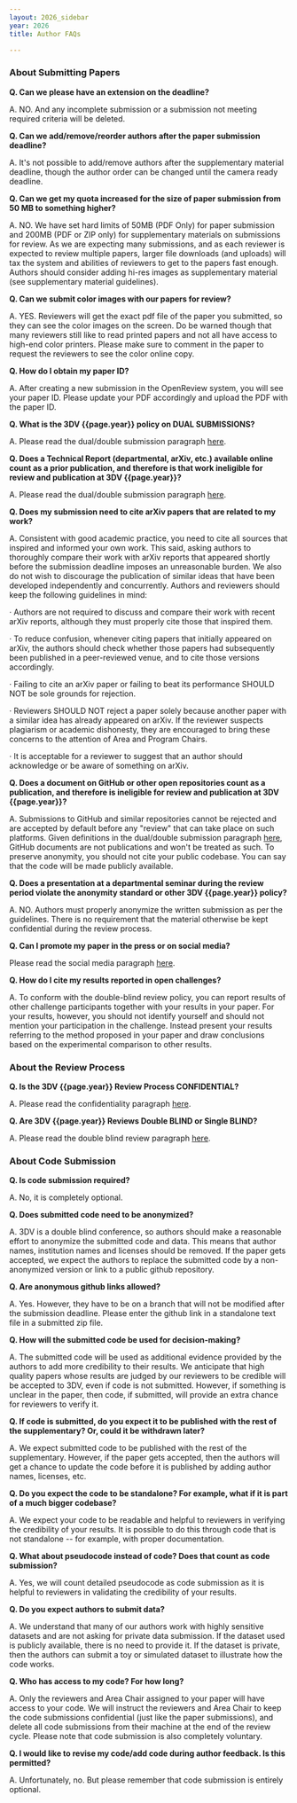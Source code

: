 ```yaml
---
layout: 2026_sidebar
year: 2026
title: Author FAQs

---
```


### About Submitting Papers

**Q. Can we please have an extension on the deadline?**

A. NO. And any incomplete submission or a submission not meeting required criteria will be deleted.


**Q. Can we add/remove/reorder authors after the paper submission deadline?**

A. It's not possible to add/remove authors after the supplementary material deadline, though the author order can be changed until the camera ready deadline.


**Q. Can we get my quota increased for the size of paper submission from 50 MB to something higher?**

A. NO. We have set hard limits of 50MB (PDF Only) for paper submission and 200MB (PDF or ZIP only) for supplementary materials on submissions for review. As we are expecting many submissions, and as each reviewer is expected to review multiple papers, larger file downloads (and uploads) will tax the system and abilities of reviewers to get to the papers fast enough. Authors should consider adding hi-res images as supplementary material (see supplementary material guidelines).

**Q. Can we submit color images with our papers for review?**

A. YES. Reviewers will get the exact pdf file of the paper you submitted, so they can see the color images on the screen. Do be warned though that many reviewers still like to read printed papers and not all have access to high-end color printers. Please make sure to comment in the paper to request the reviewers to see the color online copy.

**Q. How do I obtain my paper ID?**

A. After creating a new submission in the OpenReview system, you will see your paper ID. Please update your PDF accordingly and upload the PDF with the paper ID.

**Q. What is the 3DV {{page.year}} policy on DUAL SUBMISSIONS?**

A. Please read the dual/double submission paragraph [here]({{site.url}}/{{page.year}}/author-guidelines).


**Q. Does a Technical Report (departmental, arXiv, etc.) available online count as a prior publication, and therefore is that work ineligible for review and publication at 3DV {{page.year}}?**

A. Please read the dual/double submission paragraph [here]({{site.url}}/{{page.year}}/author-guidelines).

**Q. Does my submission need to cite arXiv papers that are related to my work?**

A. Consistent with good academic practice, you need to cite all sources that inspired and informed your own work. This said, asking authors to thoroughly compare their work with arXiv reports that appeared shortly before the submission deadline imposes an unreasonable burden. We also do not wish to discourage the publication of similar ideas that have been developed independently and concurrently. Authors and reviewers should keep the following guidelines in mind:

·       Authors are not required to discuss and compare their work with recent arXiv reports, although they must properly cite those that inspired them.

·       To reduce confusion, whenever citing papers that initially appeared on arXiv, the authors should check whether those papers had subsequently been published in a peer-reviewed venue, and to cite those versions accordingly.

·       Failing to cite an arXiv paper or failing to beat its performance SHOULD NOT be sole grounds for rejection.

·       Reviewers SHOULD NOT reject a paper solely because another paper with a similar idea has already appeared on arXiv. If the reviewer suspects plagiarism or academic dishonesty, they are encouraged to bring these concerns to the attention of Area and Program Chairs.

·       It is acceptable for a reviewer to suggest that an author should acknowledge or be aware of something on arXiv.

**Q. Does a document on GitHub or other open repositories count as a publication, and therefore is ineligible for review and publication at 3DV {{page.year}}?**

A. Submissions to GitHub and similar repositories cannot be rejected and are accepted by default before any "review" that can take place on such platforms. Given definitions in the dual/double submission paragraph [here]({{site.url}}/{{page.year}}/author-guidelines), GitHub documents are not publications and won't be treated as such. To preserve anonymity, you should not cite your public codebase. You can say that the code will be made publicly available.


**Q. Does a presentation at a departmental seminar during the review period violate the anonymity standard or other 3DV {{page.year}} policy?**

A. NO. Authors must properly anonymize the written submission as per the guidelines. There is no requirement that the material otherwise be kept confidential during the review process.

**Q. Can I promote my paper in the press or on social media?**

Please read the social media paragraph [here]({{site.url}}/{{page.year}}/author-guidelines).

**Q. How do I cite my results reported in open challenges?**

A. To conform with the double-blind review policy, you can report results of other challenge participants together with your results in your paper. For your results, however, you should not identify yourself and should not mention your participation in the challenge. Instead present your results referring to the method proposed in your paper and draw conclusions based on the experimental comparison to other results.

### About the Review Process

**Q. Is the 3DV {{page.year}} Review Process CONFIDENTIAL?**

A. Please read the confidentiality paragraph [here]({{site.url}}/{{page.year}}/reviewer-guidelines).

**Q. Are 3DV {{page.year}} Reviews Double BLIND or Single BLIND?**

A. Please read the double blind review paragraph [here]({{site.url}}/{{page.year}}/author-guidelines).

### About Code Submission

**Q. Is code submission required?**

A. No, it is completely optional.


**Q. Does submitted code need to be anonymized?**

A. 3DV is a double blind conference, so authors should make a reasonable effort to anonymize the submitted code and data. This means that author names, institution names and licenses should be removed. If the paper gets accepted, we expect the authors to replace the submitted code by a non-anonymized version or link to a public github repository.


**Q. Are anonymous github links allowed?**

A. Yes. However, they have to be on a branch that will not be modified after the submission deadline. Please enter the github link in a standalone text file in a submitted zip file.


**Q. How will the submitted code be used for decision-making?**

A. The submitted code will be used as additional evidence provided by the authors to add more credibility to their results. We anticipate that high quality papers whose results are judged by our reviewers to be credible will be accepted to 3DV, even if code is not submitted. However, if something is unclear in the paper, then code, if submitted, will provide an extra chance for reviewers to verify it.


**Q. If code is submitted, do you expect it to be published with the rest of the supplementary? Or, could it be withdrawn later?**

A. We expect submitted code to be published with the rest of the supplementary. However, if the paper gets accepted, then the authors will get a chance to update the code before it is published by adding author names, licenses, etc.


**Q. Do you expect the code to be standalone? For example, what if it is part of a much bigger codebase?**

A. We expect your code to be readable and helpful to reviewers in verifying the credibility of your results. It is possible to do this through code that is not standalone -- for example, with proper documentation.


**Q. What about pseudocode instead of code? Does that count as code submission?**

A. Yes, we will count detailed pseudocode as code submission as it is helpful to reviewers in validating the credibility of your results.


**Q. Do you expect authors to submit data?**

A. We understand that many of our authors work with highly sensitive datasets and are not asking for private data submission. If the dataset used is publicly available, there is no need to provide it. If the dataset is private, then the authors can submit a toy or simulated dataset to illustrate how the code works.


**Q. Who has access to my code? For how long?**

A. Only the reviewers and Area Chair assigned to your paper will have access to your code. We will instruct the reviewers and Area Chair to keep the code submissions confidential (just like the paper submissions), and delete all code submissions from their machine at the end of the review cycle. Please note that code submission is also completely voluntary.


**Q. I would like to revise my code/add code during author feedback. Is this permitted?**

A. Unfortunately, no. But please remember that code submission is entirely optional.

